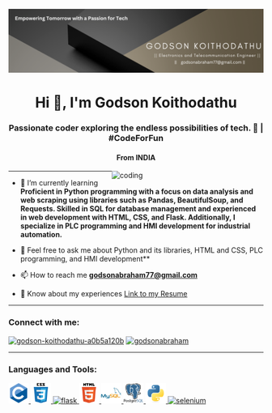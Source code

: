 ![logo](https://github.com/GodsonKoithodathu/GodsonKoithodathu/blob/main/Godson%20Koithodathu.png)

<h1 align="center">Hi 👋, I'm Godson Koithodathu</h1>
<h3 align="center">Passionate coder exploring the endless possibilities of tech. 🚀 | #CodeForFun</h3>
<h4 align="center">From INDIA</h4>
<img align="right" alt="coding" width="300" src="https://user-images.githubusercontent.com/55389276/140866485-8fb1c876-9a8f-4d6a-98dc-08c4981eaf70.gif">
<hr>

- 🌱 I’m currently learning **Proficient in Python programming with a focus on data analysis and web scraping using libraries such as Pandas, BeautifulSoup, and Requests. Skilled in SQL for database management and experienced in web development with HTML, CSS, and Flask. Additionally, I specialize in PLC programming and HMI development for industrial automation.**

- 💬 Feel free to ask me about Python and its libraries, HTML and CSS, PLC programming, and HMI development**

- 📫 How to reach me **godsonabraham77@gmail.com**
- 📄 Know about my experiences [Link to my Resume](https://drive.google.com/file/d/1hf8Gx7M4vm1SyfzbQYHgXdp_qTyo6MFx/view?usp=drive_link)
<hr>

<h3 align="left">Connect with me:</h3>
<p align="left">
<a href="https://linkedin.com/in/godson-koithodathu-a0b5a120b" target="blank"><img align="center" src="https://raw.githubusercontent.com/rahuldkjain/github-profile-readme-generator/master/src/images/icons/Social/linked-in-alt.svg" alt="godson-koithodathu-a0b5a120b" height="30" width="40" /></a>
<a href="https://instagram.com/godsonabraham" target="blank"><img align="center" src="https://raw.githubusercontent.com/rahuldkjain/github-profile-readme-generator/master/src/images/icons/Social/instagram.svg" alt="godsonabraham" height="30" width="40" /></a>
</p>
<hr>

<h3 align="left">Languages and Tools:</h3>
<p align="left"> <a href="https://www.cprogramming.com/" target="_blank" rel="noreferrer"> <img src="https://raw.githubusercontent.com/devicons/devicon/master/icons/c/c-original.svg" alt="c" width="40" height="40"/> </a> <a href="https://www.w3schools.com/css/" target="_blank" rel="noreferrer"> <img src="https://raw.githubusercontent.com/devicons/devicon/master/icons/css3/css3-original-wordmark.svg" alt="css3" width="40" height="40"/> </a> <a href="https://flask.palletsprojects.com/" target="_blank" rel="noreferrer"> <img src="https://www.vectorlogo.zone/logos/pocoo_flask/pocoo_flask-icon.svg" alt="flask" width="40" height="40"/> </a> <a href="https://www.w3.org/html/" target="_blank" rel="noreferrer"> <img src="https://raw.githubusercontent.com/devicons/devicon/master/icons/html5/html5-original-wordmark.svg" alt="html5" width="40" height="40"/> </a> <a href="https://www.mysql.com/" target="_blank" rel="noreferrer"> <img src="https://raw.githubusercontent.com/devicons/devicon/master/icons/mysql/mysql-original-wordmark.svg" alt="mysql" width="40" height="40"/> </a> <a href="https://www.postgresql.org" target="_blank" rel="noreferrer"> <img src="https://raw.githubusercontent.com/devicons/devicon/master/icons/postgresql/postgresql-original-wordmark.svg" alt="postgresql" width="40" height="40"/> </a> <a href="https://www.python.org" target="_blank" rel="noreferrer"> <img src="https://raw.githubusercontent.com/devicons/devicon/master/icons/python/python-original.svg" alt="python" width="40" height="40"/> </a> <a href="https://www.selenium.dev" target="_blank" rel="noreferrer"> <img src="https://raw.githubusercontent.com/detain/svg-logos/780f25886640cef088af994181646db2f6b1a3f8/svg/selenium-logo.svg" alt="selenium" width="40" height="40"/> </a> </p>
